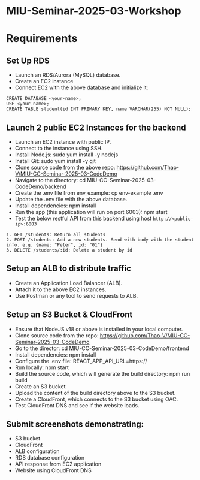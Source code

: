 # MIU-Seminar-2025-03-Workshop
# Requirements
## Set Up RDS
* Launch an RDS/Aurora (MySQL) database.
* Create an EC2 instance 
* Connect EC2 with the above database and initialize it:
```
CREATE DATABASE <your-name>;
USE <your-name>;
CREATE TABLE student(id INT PRIMARY KEY, name VARCHAR(255) NOT NULL);
```
## Launch 2 public EC2 Instances for the backend 
* Launch an EC2 instance with public IP.
* Connect to the instance using SSH.
* Install Node.js: sudo yum install -y nodejs
* Install Git: sudo yum install -y git
* Clone source code from the above repo: https://github.com/Thao-V/MIU-CC-Seminar-2025-03-CodeDemo
* Navigate to the directory: cd MIU-CC-Seminar-2025-03-CodeDemo/backend
* Create the .env file from env_example: cp env-example .env
* Update the .env file with the above database. 
* Install dependencies: npm install
* Run the app (this application will run on port 6003): npm start
* Test the below restful API from this backend using host `http://<public-ip>:6003`
```
1. GET /students: Return all students
2. POST /students: Add a new students. Send with body with the student info. e.g. {name: "Peter", id: "01"}
3. DELETE /students/:id: Delete a student by id
```

## Setup an ALB to distribute traffic
* Create an Application Load Balancer (ALB).
* Attach it to the above EC2 instances.
* Use Postman or any tool to send requests to ALB.

## Setup an S3 Bucket & CloudFront
* Ensure that NodeJS v18 or above is installed in your local computer.
* Clone source code from the repo: https://github.com/Thao-V/MIU-CC-Seminar-2025-03-CodeDemo
* Go to the director: cd MIU-CC-Seminar-2025-03-CodeDemo/frontend
* Install dependencies: npm install
* Configure the .env file: REACT_APP_API_URL=https://<your-api-endpoint>
* Run locally: npm start
* Build the source code, which will generate the build directory: npm run build
* Create an S3 bucket
* Upload the content of the build directory above to the S3 bucket.
* Create a CloudFront, which connects to the S3 bucket using OAC.
* Test CloudFront DNS and see if the website loads.

## Submit screenshots demonstrating:
* S3 bucket
* CloudFront
* ALB configuration
* RDS database configuration
* API response from EC2 application
* Website using CloudFront DNS
